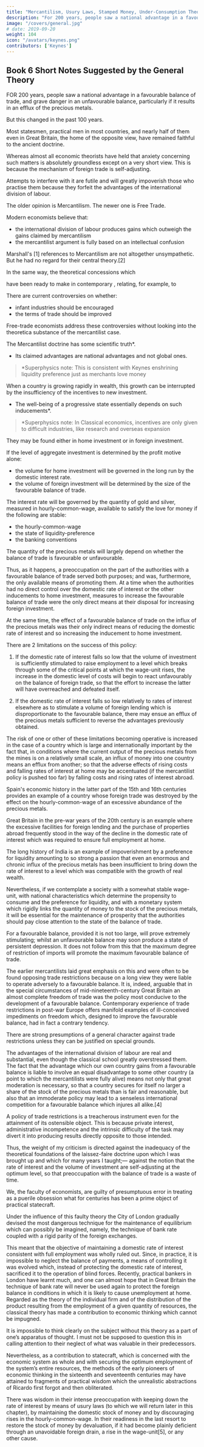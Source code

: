 ```yaml
---
title: "Mercantilism, Usury Laws, Stamped Money, Under-Consumption Theories"
description: "For 200 years, people saw a national advantage in a favourable balance of trade, and grave danger in an unfavourable balance, particularly if it results in an efflux of the precious metals"
image: "/covers/general.jpg"
# date: 2019-09-20
weight: 104
icon: "/avatars/keynes.png"
contributors: ['Keynes']
---
```




## Book 6 Short Notes Suggested by the General Theory 
 
<!-- ### Section 1  -->

FOR 200 years, people saw a national advantage in a favourable balance of trade, and grave danger in an unfavourable balance, particularly if it results in an efflux of the precious metals. 

But this changed in the past 100 years. 

Most statesmen, practical men in most countries, and nearly half of them even in Great Britain, the home of the opposite view, have remained faithful to the ancient doctrine. 

Whereas almost all economic theorists have held that anxiety concerning such matters is absolutely groundless except on a very short view. This is because the mechanism of foreign trade is self-adjusting. 

Attempts to interfere with it are futile and will greatly impoverish those who practise them because they forfeit the advantages of the international division of labour. 

The older opinion is Mercantilism. The newer one is Free Trade. <!-- , though these terms, since each of them has both a broader and a narrower signification, must be interpreted with reference to the context.  -->

Modern economists believe that:
- the international division of labour produces gains which outweigh the gains claimed by mercantilism
- the mercantilist argument is fully based on an intellectual confusion

Marshall's [1] references to Mercantilism are not altogether unsympathetic. But he had no regard for their central theory.<!--  as such and does not even mention those elements of truth in their contentions which I shall examine below. -->[2] 

In the same way, the theoretical concessions which 

 have been ready to make in contemporary , relating, for example, to 

There are current controversies on whether:
- infant industries should be encouraged
- the terms of trade should be improved

Free-trade economists address these controversies without looking into the theoretica substance of the mercantilist case. 

<!-- During the fiscal controversy of the first quarter of the present century I do not remember that any concession was ever allowed by economists to the claim that Protection might increase domestic employment. It will be fairest, perhaps, to quote, as an example, what I wrote myself. So lately as 1923, as a faithful pupil of the classical school who did not at that time doubt what he had been taught and entertained on this matter no reserves at all, I wrote= “If there is one thing that Protection can not do, it is to cure Unemployment. ... There are some arguments for Protection, based upon its securing possible but improbable advantages, to which there is no simple answer. But the claim to cure Unemployment involves the Protectionist fallacy in its grossest and crudest form.”[3]  -->

<!-- As for earlier mercantilist theory, no intelligible account was available; and we were brought up to believe that it was little better than nonsense. So absolutely overwhelming and complete has been the domination of the classical school.  -->


<!-- ### Section 2 -->

The Mercantilist doctrine has some scientific truth*.
- Its claimed advantages are national advantages and not global ones.

> *Superphysics note: This is consistent with Keynes enshrining liquidity preference just as merchants love money


When a country is growing rapidly in wealth, this growth can be interrupted<!-- , in conditions of laissez-faire, --> by the insufficiency of the incentives to new investment. 
- The well-being of a progressive state essentially depends on <!-- , for the reasons we have already explained, on the sufficiency of --> such inducements*.


> *Superphysics note: In Classical economics, incentives are only given to difficult industries, like research and overseas expansion

<!-- Given the social and political environment and the national characteristics which determine the propensity to consume,  -->

They may be found either in home investment or in foreign investment.<!--  (including in the latter the accumulation of the precious metals), which, between them, make up aggregate investment.  -->

If the level of aggregate investment is determined by the profit motive alone:
- the volume for home investment will be governed in the long run by the domestic interest rate. 
- the volume of foreign investment will be determined by the size of the favourable balance of trade. 

<!-- Thus, in a society where there is no question of direct investment under the aegis of public authority, the economic objects, with which it is reasonable for the government to be preoccupied, are the domestic rate of interest and the balance of foreign trade.  -->


<!-- and not liable to spontaneous changes of significant magnitude (a condition which is almost always satisfied),  -->


The interest rate will be governed by the quantity of gold and silver, measured in hourly-common-wage, available to satisfy the love for money if the following are stable:
- the hourly-common-wage
- the state of liquidity-preference <!-- is stable, taken as an average of its short-period fluctuations, and --> 
- the banking conventions
 <!--  the community’s desire for liquidity.  -->

<!-- At the same time, in an age in which substantial foreign loans and the outright ownership of wealth located abroad are scarcely practicable, increases and decreases in  -->

The quantity of the precious metals will largely depend on whether the balance of trade is favourable or unfavourable.
<!-- - This is because   -->

Thus, as it happens, a preoccupation on the part of the authorities with a favourable balance of trade served both purposes; and was, furthermore, the only available means of promoting them. At a time when the authorities had no direct control over the domestic rate of interest or the other inducements to home investment, measures to increase the favourable balance of trade were the only direct means at their disposal for increasing foreign investment. 

At the same time, the effect of a favourable balance of trade on the influx of the precious metals was their only indirect means of reducing the domestic rate of interest and so increasing the inducement to home investment. 

There are 2 limitations on the success of this policy: 

1. If the domestic rate of interest falls so low that the volume of investment is sufficiently stimulated to raise employment to a level which breaks through some of the critical points at which the wage-unit rises, the increase in the domestic level of costs will begin to react unfavourably on the balance of foreign trade, so that the effort to increase the latter will have overreached and defeated itself. 

2. If the domestic rate of interest falls so low relatively to rates of interest elsewhere as to stimulate a volume of foreign lending which is disproportionate to the favourable balance, there may ensue an efflux of the precious metals sufficient to reverse the advantages previously obtained. 

The risk of one or other of these limitations becoming operative is increased in the case of a country which is large and internationally important by the fact that, in conditions where the current output of the precious metals from the mines is on a relatively small scale, an influx of money into one country means an efflux from another; so that the adverse effects of rising costs and falling rates of interest at home may be accentuated (if the mercantilist policy is pushed too far) by falling costs and rising rates of interest abroad. 

Spain's economic history in the latter part of the 15th and 16th centuries provides an example of a country whose foreign trade was destroyed by the effect on the <!-- wage-unit --> hourly-common-wage of an excessive abundance of the precious metals. 

Great Britain in the pre-war years of the 20th century is an example where the excessive facilities for foreign lending and the purchase of properties abroad frequently stood in the way of the decline in the domestic rate of interest which was required to ensure full employment at home. 

The long history of India is an example of impoverishment by a preference for liquidity amounting to so strong a passion that even an enormous and chronic influx of the precious metals has been insufficient to bring down the rate of interest to a level which was compatible with the growth of real wealth. 

Nevertheless, if we contemplate a society with a somewhat stable wage-unit, with national characteristics which determine the propensity to consume and the preference for liquidity, and with a monetary system which rigidly links the quantity of money to the stock of the precious metals, it will be essential for the maintenance of prosperity that the authorities should pay close attention to the state of the balance of trade. 

For a favourable balance, provided it is not too large, will prove extremely stimulating; whilst an unfavourable balance may soon produce a state of persistent depression. It does not follow from this that the maximum degree of restriction of imports will promote the maximum favourable balance of trade. 

The earlier mercantilists laid great emphasis on this and were often to be found opposing trade restrictions because on a long view they were liable to operate adversely to a favourable balance. It is, indeed, arguable that in the special circumstances of mid-nineteenth-century Great Britain an almost complete freedom of trade was the policy most conducive to the development of a favourable balance. Contemporary experience of trade restrictions in post-war Europe offers manifold examples of ill-conceived impediments on freedom which, designed to improve the favourable balance, had in fact a contrary tendency. 

<!-- For this and other reasons the reader must not reach a premature conclusion as to the practical policy to which our argument leads up.  -->

There are strong presumptions of a general character against trade restrictions unless they can be justified on special grounds. 

The advantages of the international division of labour are real and substantial, even though the classical school greatly overstressed them. The fact that the advantage which our own country gains from a favourable balance is liable to involve an equal disadvantage to some other country (a point to which the mercantilists were fully alive) means not only that great moderation is necessary, so that a country secures for itself no larger a share of the stock of the precious metals than is fair and reasonable, but also that an immoderate policy may lead to a senseless international competition for a favourable balance which injures all alike.[4] 

A policy of trade restrictions is a treacherous instrument even for the attainment of its ostensible object. This is because private interest, administrative incompetence and the intrinsic difficulty of the task may divert it into producing results directly opposite to those intended. 

Thus, the weight of my criticism is directed against the inadequacy of the theoretical foundations of the laissez-faire doctrine upon which I was brought up and which for many years I taught;— against the notion that the rate of interest and the volume of investment are self-adjusting at the optimum level, so that preoccupation with the balance of trade is a waste of time. 

We, the faculty of economists, are guilty of presumptuous error in treating as a puerile obsession what for centuries has been a prime object of practical statecraft. 

Under the influence of this faulty theory the City of London gradually devised the most dangerous technique for the maintenance of equilibrium which can possibly be imagined, namely, the technique of bank rate coupled with a rigid parity of the foreign exchanges. 

This meant that the objective of maintaining a domestic rate of interest consistent with full employment was wholly ruled out. Since, in practice, it is impossible to neglect the balance of payments, a means of controlling it was evolved which, instead of protecting the domestic rate of interest, sacrificed it to the operation of blind forces. Recently, practical bankers in London have learnt much, and one can almost hope that in Great Britain the technique of bank rate will never be used again to protect the foreign balance in conditions in which it is likely to cause unemployment at home. Regarded as the theory of the individual firm and of the distribution of the product resulting from the employment of a given quantity of resources, the classical theory has made a contribution to economic thinking which cannot be impugned. 

It is impossible to think clearly on the subject without this theory as a part of one’s apparatus of thought. I must not be supposed to question this in calling attention to their neglect of what was valuable in their predecessors. 

Nevertheless, as a contribution to statecraft, which is concerned with the economic system as whole and with securing the optimum employment of the system’s entire resources, the methods of the early pioneers of economic thinking in the sixteenth and seventeenth centuries may have attained to fragments of practical wisdom which the unrealistic abstractions of Ricardo first forgot and then obliterated. 

There was wisdom in their intense preoccupation with keeping down the rate of interest by means of usury laws (to which we will return later in this chapter), by maintaining the domestic stock of money and by discouraging rises in the hourly-common-wage. In their readiness in the last resort to restore the stock of money by devaluation, if it had become plainly deficient through an unavoidable foreign drain, a rise in the wage-unit[5], or any other cause. 


